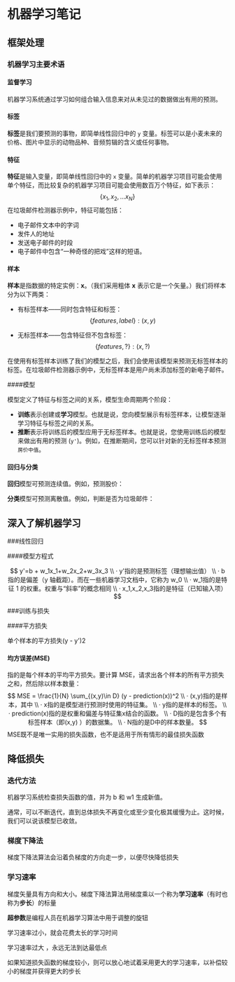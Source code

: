 # 机器学习笔记



## 框架处理

### 机器学习主要术语

#### 监督学习

机器学习系统通过学习如何组合输入信息来对从未见过的数据做出有用的预测。

#### 标签

**标签**是我们要预测的事物，即简单线性回归中的 `y` 变量。标签可以是小麦未来的价格、图片中显示的动物品种、音频剪辑的含义或任何事物。 

#### 特征

**特征**是输入变量，即简单线性回归中的 `x` 变量。简单的机器学习项目可能会使用单个特征，而比较复杂的机器学习项目可能会使用数百万个特征，如下表示：
$$
\{x_1,x_2,…x_N\}
$$
在垃圾邮件检测器示例中，特征可能包括：

- 电子邮件文本中的字词
- 发件人的地址
- 发送电子邮件的时段
- 电子邮件中包含“一种奇怪的把戏”这样的短语。

#### 样本

**样本**是指数据的特定实例：**x**。（我们采用粗体 **x** 表示它是一个矢量。）我们将样本分为以下两类：

- 有标签样本——同时包含特征和标签：
  $$
  \{features, label\}: (x, y)
  $$

- 无标签样本——包含特征但不包含标签：
  $$
  \{features, ?\}: (x, ?)
  $$




在使用有标签样本训练了我们的模型之后，我们会使用该模型来预测无标签样本的标签。在垃圾邮件检测器示例中，无标签样本是用户尚未添加标签的新电子邮件。

####模型

模型定义了特征与标签之间的关系，模型生命周期两个阶段：

- **训练**表示创建或**学习**模型。也就是说，您向模型展示有标签样本，让模型逐渐学习特征与标签之间的关系。
- **推断**表示将训练后的模型应用于无标签样本。也就是说，您使用训练后的模型来做出有用的预测 (`y'`)。例如，在推断期间，您可以针对新的无标签样本预测 `房价中值`。

#### 回归与分类

**回归**模型可预测连续值。例如，预测股价：

**分类**模型可预测离散值。例如，判断是否为垃圾邮件：



## 深入了解机器学习

###线性回归

####模型方程式

$$
y'=b + w_1x_1+w_2x_2+w_3x_3    \\
· y'指的是预测标签（理想输出值）    \\
· b指的是偏差（y 轴截距）。而在一些机器学习文档中，它称为 w_0    \\
· w_1指的是特征 1 的权重。权重与“斜率”的概念相同    \\
· x_1,x_2,x_3指的是特征（已知输入项）
$$



###训练与损失

####平方损失

单个样本的平方损失(y - y')2

#### 均方误差(MSE)

指的是每个样本的平均平方损失。要计算 MSE，请求出各个样本的所有平方损失之和，然后除以样本数量：
$$
MSE = \frac{1}{N} \sum_{(x,y)\in D} (y - prediction(x))^2    \\
· (x,y)指的是样本，其中    \\
· x指的是模型进行预测时使用的特征集。    \\
· y指的是样本的标签。    \\
· prediction(x)指的是权重和偏差与特征集x结合的函数。    \\
· D指的是包含多个有标签样本（即(x,y) ）的数据集。    \\
· N指的是D中的样本数量。
$$
MSE既不是唯一实用的损失函数，也不是适用于所有情形的最佳损失函数 

## 降低损失

### 迭代方法

机器学习系统检查损失函数的值，并为 b 和 w1 生成新值。

通常，可以不断迭代，直到总体损失不再变化或至少变化极其缓慢为止。这时候，我们可以说该模型已收敛。

### 梯度下降法

梯度下降法算法会沿着负梯度的方向走一步，以便尽快降低损失

### 学习速率

梯度矢量具有方向和大小。梯度下降法算法用梯度乘以一个称为**学习速率**（有时也称为**步长**）的标量 

**超参数**是编程人员在机器学习算法中用于调整的旋钮 

学习速率过小，就会花费太长的学习时间 

学习速率过大 ，永远无法到达最低点

如果知道损失函数的梯度较小，则可以放心地试着采用更大的学习速率，以补偿较小的梯度并获得更大的步长 